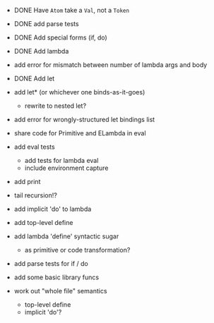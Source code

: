 
- DONE Have `Atom` take a `Val`, not a `Token`

- DONE add parse tests

- DONE Add special forms (if, do)

- DONE Add lambda

- add error for mismatch between number of lambda args and body

- DONE Add let

- add let* (or whichever one binds-as-it-goes)
  - rewrite to nested let?

- add error for wrongly-structured let bindings list

- share code for Primitive and ELambda in eval

- add eval tests
  - add tests for lambda eval
  - include environment capture

- add print

- tail recursion!?

- add implicit 'do' to lambda

- add top-level define

- add lambda 'define' syntactic sugar
  - as primitive or code transformation?

- add parse tests for if / do
  
- add some basic library funcs

- work out "whole file" semantics
  - top-level define
  - implicit 'do'?
